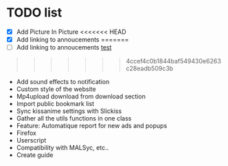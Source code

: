 # TODO list
 - [x] Add Picture In Picture
<<<<<<< HEAD
 - [x] Add linking to annoucements
=======
 - [ ] Add linking to annoucements [test](https://kissanime.ru#\))
>>>>>>> 4ccef4c0b1844baf549430e6263c28eadb509c3b
 - Add sound effects to notification
 - Custom style of the website
 - Mp4upload download from download section
 - Import public bookmark list
 - Sync kissanime settings with Slickiss
 - Gather all the utils functions in one class
 - Feature: Automatique report for new ads and popups
 - Firefox
 - Userscript
 - Compatibility with MALSyc, etc..
 - Create guide

